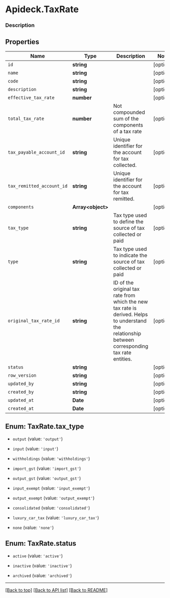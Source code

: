 # Apideck.TaxRate

### Description

## Properties
Name | Type | Description | Notes
------------ | ------------- | ------------- | -------------
`id` | **string** |  | [optional] 
`name` | **string** |  | [optional] 
`code` | **string** |  | [optional] 
`description` | **string** |  | [optional] 
`effective_tax_rate` | **number** |  | [optional] 
`total_tax_rate` | **number** | Not compounded sum of the components of a tax rate | [optional] 
`tax_payable_account_id` | **string** | Unique identifier for the account for tax collected. | [optional] 
`tax_remitted_account_id` | **string** | Unique identifier for the account for tax remitted. | [optional] 
`components` | **Array&lt;object&gt;** |  | [optional] 
`tax_type` | **string** | Tax type used to define the source of tax collected or paid | [optional] 
`type` | **string** | Tax type used to indicate the source of tax collected or paid | [optional] 
`original_tax_rate_id` | **string** | ID of the original tax rate from which the new tax rate is derived. Helps to understand the relationship between corresponding tax rate entities. | [optional] 
`status` | **string** |  | [optional] 
`row_version` | **string** |  | [optional] 
`updated_by` | **string** |  | [optional] 
`created_by` | **string** |  | [optional] 
`updated_at` | **Date** |  | [optional] 
`created_at` | **Date** |  | [optional] 





<a name="TaxRateTaxType"></a>
## Enum: TaxRate.tax_type


* `output` (value: `'output'`)

* `input` (value: `'input'`)

* `withholdings` (value: `'withholdings'`)

* `import_gst` (value: `'import_gst'`)

* `output_gst` (value: `'output_gst'`)

* `input_exempt` (value: `'input_exempt'`)

* `output_exempt` (value: `'output_exempt'`)

* `consolidated` (value: `'consolidated'`)

* `luxury_car_tax` (value: `'luxury_car_tax'`)

* `none` (value: `'none'`)




<a name="TaxRateStatus"></a>
## Enum: TaxRate.status


* `active` (value: `'active'`)

* `inactive` (value: `'inactive'`)

* `archived` (value: `'archived'`)




---

[[Back to top]](#) [[Back to API list]](../../../../README.md#documentation-for-api-endpoints) [[Back to README]](../../../../README.md)


